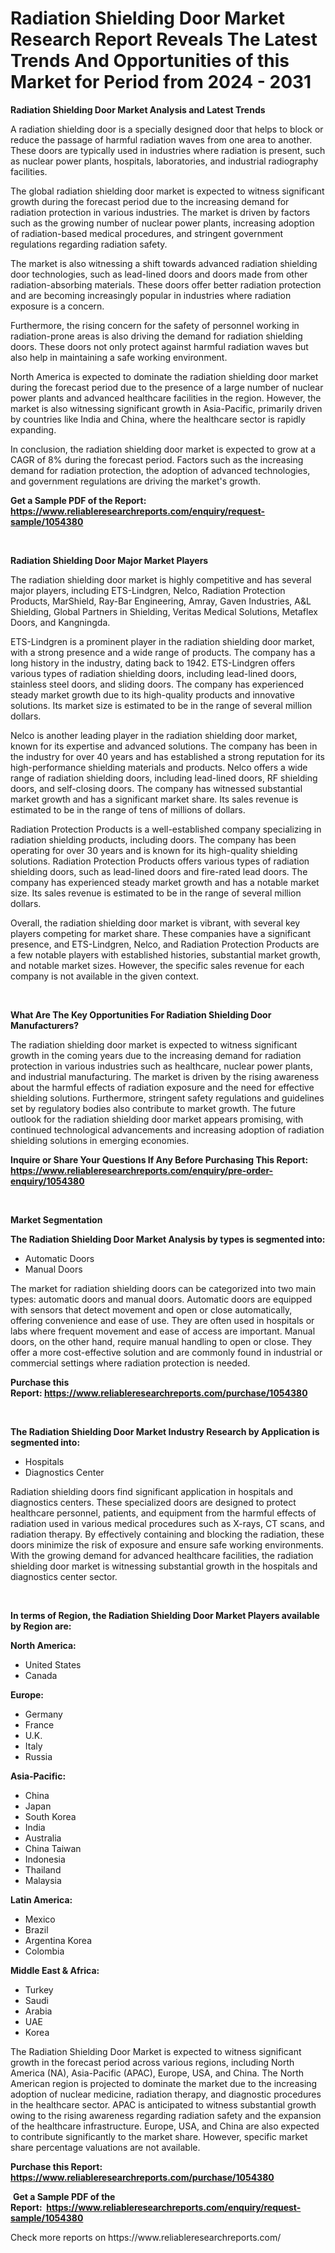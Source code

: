 <p><h1>Radiation Shielding Door Market Research Report Reveals The Latest Trends And Opportunities of this Market for Period from 2024 - 2031</h1></p><p><strong>Radiation Shielding Door Market Analysis and Latest Trends</strong></p>
<p><p>A radiation shielding door is a specially designed door that helps to block or reduce the passage of harmful radiation waves from one area to another. These doors are typically used in industries where radiation is present, such as nuclear power plants, hospitals, laboratories, and industrial radiography facilities.</p><p>The global radiation shielding door market is expected to witness significant growth during the forecast period due to the increasing demand for radiation protection in various industries. The market is driven by factors such as the growing number of nuclear power plants, increasing adoption of radiation-based medical procedures, and stringent government regulations regarding radiation safety.</p><p>The market is also witnessing a shift towards advanced radiation shielding door technologies, such as lead-lined doors and doors made from other radiation-absorbing materials. These doors offer better radiation protection and are becoming increasingly popular in industries where radiation exposure is a concern.</p><p>Furthermore, the rising concern for the safety of personnel working in radiation-prone areas is also driving the demand for radiation shielding doors. These doors not only protect against harmful radiation waves but also help in maintaining a safe working environment.</p><p>North America is expected to dominate the radiation shielding door market during the forecast period due to the presence of a large number of nuclear power plants and advanced healthcare facilities in the region. However, the market is also witnessing significant growth in Asia-Pacific, primarily driven by countries like India and China, where the healthcare sector is rapidly expanding.</p><p>In conclusion, the radiation shielding door market is expected to grow at a CAGR of 8% during the forecast period. Factors such as the increasing demand for radiation protection, the adoption of advanced technologies, and government regulations are driving the market's growth.</p></p>
<p><strong>Get a Sample PDF of the Report:&nbsp; <a href="https://www.reliableresearchreports.com/enquiry/request-sample/1054380">https://www.reliableresearchreports.com/enquiry/request-sample/1054380</a></strong></p>
<p>&nbsp;</p>
<p><strong>Radiation Shielding Door Major Market Players</strong></p>
<p><p>The radiation shielding door market is highly competitive and has several major players, including ETS-Lindgren, Nelco, Radiation Protection Products, MarShield, Ray-Bar Engineering, Amray, Gaven Industries, A&L Shielding, Global Partners in Shielding, Veritas Medical Solutions, Metaflex Doors, and Kangningda.</p><p>ETS-Lindgren is a prominent player in the radiation shielding door market, with a strong presence and a wide range of products. The company has a long history in the industry, dating back to 1942. ETS-Lindgren offers various types of radiation shielding doors, including lead-lined doors, stainless steel doors, and sliding doors. The company has experienced steady market growth due to its high-quality products and innovative solutions. Its market size is estimated to be in the range of several million dollars.</p><p>Nelco is another leading player in the radiation shielding door market, known for its expertise and advanced solutions. The company has been in the industry for over 40 years and has established a strong reputation for its high-performance shielding materials and products. Nelco offers a wide range of radiation shielding doors, including lead-lined doors, RF shielding doors, and self-closing doors. The company has witnessed substantial market growth and has a significant market share. Its sales revenue is estimated to be in the range of tens of millions of dollars.</p><p>Radiation Protection Products is a well-established company specializing in radiation shielding products, including doors. The company has been operating for over 30 years and is known for its high-quality shielding solutions. Radiation Protection Products offers various types of radiation shielding doors, such as lead-lined doors and fire-rated lead doors. The company has experienced steady market growth and has a notable market size. Its sales revenue is estimated to be in the range of several million dollars.</p><p>Overall, the radiation shielding door market is vibrant, with several key players competing for market share. These companies have a significant presence, and ETS-Lindgren, Nelco, and Radiation Protection Products are a few notable players with established histories, substantial market growth, and notable market sizes. However, the specific sales revenue for each company is not available in the given context.</p></p>
<p>&nbsp;</p>
<p><strong>What Are The Key Opportunities For Radiation Shielding Door Manufacturers?</strong></p>
<p><p>The radiation shielding door market is expected to witness significant growth in the coming years due to the increasing demand for radiation protection in various industries such as healthcare, nuclear power plants, and industrial manufacturing. The market is driven by the rising awareness about the harmful effects of radiation exposure and the need for effective shielding solutions. Furthermore, stringent safety regulations and guidelines set by regulatory bodies also contribute to market growth. The future outlook for the radiation shielding door market appears promising, with continued technological advancements and increasing adoption of radiation shielding solutions in emerging economies.</p></p>
<p><strong>Inquire or Share Your Questions If Any Before Purchasing This Report: <a href="https://www.reliableresearchreports.com/enquiry/pre-order-enquiry/1054380">https://www.reliableresearchreports.com/enquiry/pre-order-enquiry/1054380</a></strong></p>
<p>&nbsp;</p>
<p><strong>Market Segmentation</strong></p>
<p><strong>The Radiation Shielding Door Market Analysis by types is segmented into:</strong></p>
<p><ul><li>Automatic Doors</li><li>Manual Doors</li></ul></p>
<p><p>The market for radiation shielding doors can be categorized into two main types: automatic doors and manual doors. Automatic doors are equipped with sensors that detect movement and open or close automatically, offering convenience and ease of use. They are often used in hospitals or labs where frequent movement and ease of access are important. Manual doors, on the other hand, require manual handling to open or close. They offer a more cost-effective solution and are commonly found in industrial or commercial settings where radiation protection is needed.</p></p>
<p><strong>Purchase this Report:&nbsp;<a href="https://www.reliableresearchreports.com/purchase/1054380">https://www.reliableresearchreports.com/purchase/1054380</a></strong></p>
<p>&nbsp;</p>
<p><strong>The Radiation Shielding Door Market Industry Research by Application is segmented into:</strong></p>
<p><ul><li>Hospitals</li><li>Diagnostics Center</li></ul></p>
<p><p>Radiation shielding doors find significant application in hospitals and diagnostics centers. These specialized doors are designed to protect healthcare personnel, patients, and equipment from the harmful effects of radiation used in various medical procedures such as X-rays, CT scans, and radiation therapy. By effectively containing and blocking the radiation, these doors minimize the risk of exposure and ensure safe working environments. With the growing demand for advanced healthcare facilities, the radiation shielding door market is witnessing substantial growth in the hospitals and diagnostics center sector.</p></p>
<p>&nbsp;</p>
<p><strong>In terms of Region, the Radiation Shielding Door Market Players available by Region are:</strong></p>
<p>
    <p> <strong> North America: </strong>
        <ul>
            <li>United States</li>
            <li>Canada</li>
        </ul>
        </p> 
    <p> <strong> Europe: </strong>
        <ul>
            <li>Germany</li>
            <li>France</li>
            <li>U.K.</li>
            <li>Italy</li>
            <li>Russia</li>
        </ul>
        </p> 
    <p> <strong> Asia-Pacific: </strong>
        <ul>
            <li>China</li>
            <li>Japan</li>
            <li>South Korea</li>
            <li>India</li>
            <li>Australia</li>
            <li>China Taiwan</li>
            <li>Indonesia</li>
            <li>Thailand</li>
            <li>Malaysia</li>
        </ul>
        </p> 
    <p> <strong> Latin America: </strong>
        <ul>
            <li>Mexico</li>
            <li>Brazil</li>
            <li>Argentina Korea</li>
            <li>Colombia</li>
        </ul>
        </p> 
    <p> <strong> Middle East & Africa: </strong>
        <ul>
            <li>Turkey</li>
            <li>Saudi</li>
            <li>Arabia</li>
            <li>UAE</li>
            <li>Korea</li>
        </ul>
    </p>
    </p>
<p><p>The Radiation Shielding Door Market is expected to witness significant growth in the forecast period across various regions, including North America (NA), Asia-Pacific (APAC), Europe, USA, and China. The North American region is projected to dominate the market due to the increasing adoption of nuclear medicine, radiation therapy, and diagnostic procedures in the healthcare sector. APAC is anticipated to witness substantial growth owing to the rising awareness regarding radiation safety and the expansion of the healthcare infrastructure. Europe, USA, and China are also expected to contribute significantly to the market share. However, specific market share percentage valuations are not available.</p></p>
<p><strong>Purchase this Report: <a href="https://www.reliableresearchreports.com/purchase/1054380">https://www.reliableresearchreports.com/purchase/1054380</a></strong></p>
<p>&nbsp;<strong>Get a Sample PDF of the Report:&nbsp;&nbsp;<a href="https://www.reliableresearchreports.com/enquiry/request-sample/1054380">https://www.reliableresearchreports.com/enquiry/request-sample/1054380</a></strong></p>
<p><strong></strong></p>
<p>Check more reports on https://www.reliableresearchreports.com/</p>